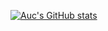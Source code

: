 [![Auc's GitHub stats](https://github-readme-stats.vercel.app/api?username=Aucannot)](https://github.com/anuraghazra/github-readme-stats)
